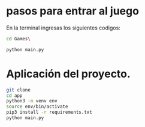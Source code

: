 # pasos para entrar al juego
En la terminal ingresas los siguientes codigos:

``` sh
cd Games\

python main.py
```

# Aplicación del proyecto.
``` sh
git clone 
cd app
python3 -m venv env
source env/bin/activate
pip3 install -r requirements.txt
python main.py
```

